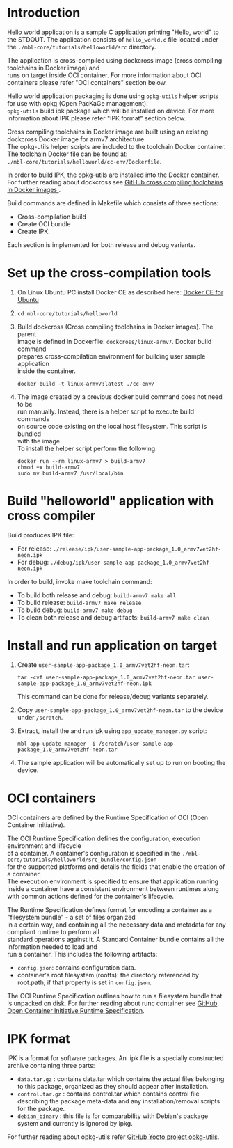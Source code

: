 
Introduction
============

Hello world application is a sample C application printing "Hello, world" to the STDOUT.
The application consists of ```hello_world.c``` file located under the ```./mbl-core/tutorials/helloworld/src``` directory.  

The application is cross-compiled using dockcross image (cross compiling toolchains in Docker image) and  
runs on target inside OCI container. For more information about OCI containers please refer "OCI containers" section below.

Hello world application packaging is done using ```opkg-utils``` helper scripts for use with opkg (Open PacKaGe management).  
```opkg-utils``` build ipk package which will be installed on device. For more information about IPK please refer "IPK format" section below. 

Cross compiling toolchains in Docker image are built using an existing dockcross Docker image for armv7 architecture.  
The opkg-utils helper scripts are included to the toolchain Docker container. The toolchain Docker file can be found at:  
```./mbl-core/tutorials/helloworld/cc-env/Dockerfile```. 

In order to build IPK, the opkg-utils are installed into the Docker container. 
For further reading about dockcross see [GitHub cross compiling toolchains in Docker images ](https://github.com/dockcross/dockcross).

Build commands are defined in Makefile which consists of three sections:

 * Cross-compilation build
 * Create OCI bundle
 * Create IPK.
 
Each section is implemented for both release and debug variants.


Set up the cross-compilation tools            
==================================            
            
1. On Linux Ubuntu PC install Docker CE as described here: [Docker CE for Ubuntu](https://docs.docker.com/install/linux/docker-ce/ubuntu/)      
            
1. ```cd mbl-core/tutorials/helloworld```              
               
1. Build dockcross (Cross compiling toolchains in Docker images). The parent  
   image is defined in Dockerfile: ```dockcross/linux-armv7```. Docker build command  
   prepares cross-compilation environment for building  user sample application  
   inside the container.   
              
   ```        
   docker build -t linux-armv7:latest ./cc-env/
   ```    
     
1. The image created by a previous docker build command does not need to be  
   run manually. Instead, there is a helper script to execute build commands  
   on source code existing on the local host filesystem. This script is bundled  
   with the image.  
   To install the helper script perform the following:  
  
    ```
    docker run --rm linux-armv7 > build-armv7  
    chmod +x build-armv7  
    sudo mv build-armv7 /usr/local/bin  
    ```
              
Build "helloworld" application with cross compiler            
==================================================            
          
Build produces IPK file:            
          
   * For release: ```./release/ipk/user-sample-app-package_1.0_armv7vet2hf-neon.ipk```          
   * For debug: ```./debug/ipk/user-sample-app-package_1.0_armv7vet2hf-neon.ipk```      
     
In order to build, invoke make toolchain command:        
            
   * To build both release and debug: ```build-armv7 make all```
   * To build release: ```build-armv7 make release```
   * To build debug: ```build-armv7 make debug```
   * To clean both release and debug artifacts: ```build-armv7 make clean```
             
               
Install and run application on target            
=====================================            
            
1. Create ```user-sample-app-package_1.0_armv7vet2hf-neon.tar```:  
  
    ```
    tar -cvf user-sample-app-package_1.0_armv7vet2hf-neon.tar user-sample-app-package_1.0_armv7vet2hf-neon.ipk  
    ```
   
    This command can be done for release/debug variants separately.
            
1. Copy ```user-sample-app-package_1.0_armv7vet2hf-neon.tar``` to the device under ```/scratch```.  
            
1. Extract, install the and run ipk using ```app_update_manager.py``` script:    
  
    ```
    mbl-app-update-manager -i /scratch/user-sample-app-package_1.0_armv7vet2hf-neon.tar  
    ```
             
1. The sample application will be automatically set up to run on booting the device.


OCI containers
==============

OCI containers are defined by the Runtime Specification of OCI (Open Container Initiative).    

The OCI Runtime Specification defines the configuration, execution environment and lifecycle   
of a container. A container's configuration is specified in the ```./mbl-core/tutorials/helloworld/src_bundle/config.json```  
for the supported platforms and details the fields that enable the creation of a container.  
The execution environment is specified to ensure that application running inside a container
have a consistent environment between runtimes along with common actions defined for the container's lifecycle.  
  
The Runtime Specification defines format for encoding a container as a "filesystem bundle" - a set of files organized  
in a certain way, and containing all the necessary data and metadata for any compliant runtime to perform all  
standard operations against it. A Standard Container bundle contains all the information needed to load and  
run a container. This includes the following artifacts:

 * ```config.json```: contains configuration data.
 * container's root filesystem (rootfs): the directory referenced by root.path, if that property is set in ```config.json```.

The OCI Runtime Specification outlines how to run a filesystem bundle that is unpacked on disk.
For further reading about runc container see [GitHub Open Container Initiative Runtime Specification](https://github.com/opencontainers/runtime-spec).


IPK format
==========

IPK is a format for software packages. An .ipk file is a specially constructed archive containing three parts:

 * ```data.tar.gz``` : contains data.tar which contains the actual files belonging to this package, organized as they should appear after installation.
 * ```control.tar.gz``` : contains control.tar which contains control file describing the package meta-data and any installation/removal scripts for the package.  
 * ```debian_binary``` : this file is for comparability with Debian's package system and currently is ignored by ipkg.  
 
For further reading about opkg-utils refer [GitHub Yocto project opkg-utils](http://git.yoctoproject.org/cgit/cgit.cgi/opkg-utils).

